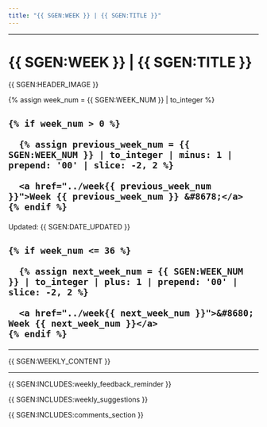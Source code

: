 ```yaml
---
title: "{{ SGEN:WEEK }} | {{ SGEN:TITLE }}"
---
```


<hr class="mb-0">

<h1 id="{{ {{ SGEN:WEEK }}-{{ SGEN:title }} | slugify }}">
  <span class="week-prefix">{{ SGEN:WEEK }} |</span> {{ SGEN:TITLE }}
</h1>

{{ SGEN:HEADER_IMAGE }}

<div class="week-controls">

  {% assign week_num = {{ SGEN:WEEK_NUM }} | to_integer %}

  <h2 class="week-controls__previous_week">

    {% if week_num > 0 %}

      {% assign previous_week_num = {{ SGEN:WEEK_NUM }} | to_integer | minus: 1 | prepend: '00' | slice: -2, 2 %}

      <a href="../week{{ previous_week_num }}">Week {{ previous_week_num }} &#8678;</a>
    {% endif %}

  </h2>

  <span>Updated: {{ SGEN:DATE_UPDATED }}</span>

  <h2 class="week-controls__next_week">

    {% if week_num <= 36 %}

      {% assign next_week_num = {{ SGEN:WEEK_NUM }} | to_integer | plus: 1 | prepend: '00' | slice: -2, 2 %}

      <a href="../week{{ next_week_num }}">&#8680; Week {{ next_week_num }}</a>
    {% endif %}

  </h2>

</div>

---

{{ SGEN:WEEKLY_CONTENT }}

<hr class="mt-1">

{{ SGEN:INCLUDES:weekly_feedback_reminder }}

{{ SGEN:INCLUDES:weekly_suggestions }}

{{ SGEN:INCLUDES:comments_section }}